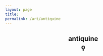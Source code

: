 ```yaml
---
layout: page
title: 
permalink: /art/antiquine
---
```


<center>
<h2>
antiquine <br>
ϙ
</h2>
</center>
